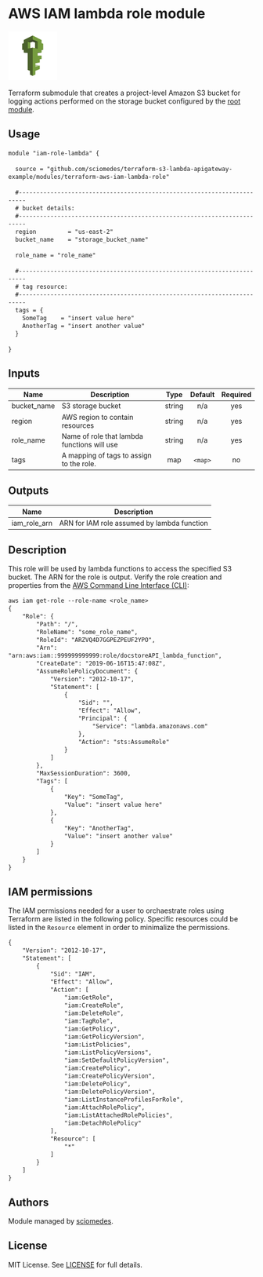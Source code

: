 # AWS IAM lambda role module

![Amazon IAM icon]

Terraform submodule that creates a project-level Amazon S3 bucket for logging
actions performed on the storage bucket configured by the [root module].

## Usage

```
module "iam-role-lambda" {

  source = "github.com/sciomedes/terraform-s3-lambda-apigateway-example/modules/terraform-aws-iam-lambda-role"

  #------------------------------------------------------------------------
  # bucket details:
  #------------------------------------------------------------------------
  region         = "us-east-2"
  bucket_name    = "storage_bucket_name"

  role_name = "role_name"

  #------------------------------------------------------------------------
  # tag resource:
  #------------------------------------------------------------------------
  tags = {
    SomeTag    = "insert value here"
    AnotherTag = "insert another value"
  }

}
```

## Inputs

| Name | Description | Type | Default | Required |
|------|-------------|:----:|:-----:|:-----:|
| bucket\_name | S3 storage bucket | string | n/a | yes |
| region | AWS region to contain resources | string | n/a | yes |
| role\_name | Name of role that lambda functions will use | string | n/a | yes |
| tags | A mapping of tags to assign to the role. | map | `<map>` | no |

## Outputs

| Name | Description |
|------|-------------|
| iam\_role\_arn | ARN for IAM role assumed by lambda function |


## Description

This role will be used by lambda functions to access the specified S3 bucket.
The ARN for the role is output.
Verify the role creation and properties from the [AWS Command Line Interface (CLI)]:
```
aws iam get-role --role-name <role_name>
{
    "Role": {
        "Path": "/",
        "RoleName": "some_role_name",
        "RoleId": "ARZVQ4D7GGPEZPEUF2YPO",
        "Arn": "arn:aws:iam::999999999999:role/docstoreAPI_lambda_function",
        "CreateDate": "2019-06-16T15:47:08Z",
        "AssumeRolePolicyDocument": {
            "Version": "2012-10-17",
            "Statement": [
                {
                    "Sid": "",
                    "Effect": "Allow",
                    "Principal": {
                        "Service": "lambda.amazonaws.com"
                    },
                    "Action": "sts:AssumeRole"
                }
            ]
        },
        "MaxSessionDuration": 3600,
        "Tags": [
            {
                "Key": "SomeTag",
                "Value": "insert value here"
            },
            {
                "Key": "AnotherTag",
                "Value": "insert another value"
            }
        ]
    }
}
```

## IAM permissions
The IAM permissions needed for a user to orchaestrate roles using Terraform are listed in the following policy.
Specific resources could be listed in the `Resource` element in order to minimalize the permissions.
```
{
    "Version": "2012-10-17",
    "Statement": [
        {
            "Sid": "IAM",
            "Effect": "Allow",
            "Action": [
                "iam:GetRole",
                "iam:CreateRole",
                "iam:DeleteRole",
                "iam:TagRole",
                "iam:GetPolicy",
                "iam:GetPolicyVersion",
                "iam:ListPolicies",
                "iam:ListPolicyVersions",
                "iam:SetDefaultPolicyVersion",
                "iam:CreatePolicy",
                "iam:CreatePolicyVersion",
                "iam:DeletePolicy",
                "iam:DeletePolicyVersion",
                "iam:ListInstanceProfilesForRole",
                "iam:AttachRolePolicy",
                "iam:ListAttachedRolePolicies",
                "iam:DetachRolePolicy"
            ],
            "Resource": [
                "*"
            ]
        }
    ]
}
```

## Authors

Module managed by [sciomedes].

## License

MIT License. See [LICENSE] for full details.


[Amazon IAM icon]: https://github.com/sciomedes/terraform-s3-lambda-apigateway-example/raw/master/images/SecurityIdentityCompliance_AWSIAM.png
[root module]: https://github.com/sciomedes/terraform-s3-lambda-apigateway-example
[AWS Command Line Interface (CLI)]: https://aws.amazon.com/cli/
[sciomedes]: https://github.com/sciomedes
[LICENSE]: https://github.com/sciomedes/terraform-s3-lambda-apigateway-example/blob/master/modules/terraform-aws-iam-lambda-role/LICENSE
